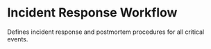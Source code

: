 # Incident Response Workflow

Defines incident response and postmortem procedures for all critical events.
